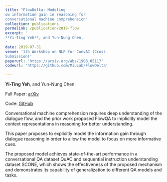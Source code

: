 ```yaml
---
title: "FlowDelta: Modeling 
ow information gain in reasoning for
conversational machine comprehension"
collection: publications
permalink: /publication/2019-flow
excerpt: '
**Yi-Ting Yeh**, and Yun-Nung Chen.
'
date: 2019-07-31
venue: '1th Workshop on NLP for ConvAI (Cross
Submission)'
paperurl: 'https://arxiv.org/abs/1908.05117'
codeurl: 'https://github.com/MiuLab/FlowDelta'

---
```



**Yi-Ting Yeh**, and Yun-Nung Chen.

Full Paper: [arXiv](https://arxiv.org/abs/1908.05117)

Code: [GitHub](https://github.com/MiuLab/FlowDelta)

Conversational machine comprehension requires deep understanding of the dialogue flow, and the prior work proposed FlowQA to implicitly model the context representations in reasoning for better understanding. 

This paper proposes to explicitly model the information gain through dialogue reasoning in order to allow the model to focus on more informative cues. 

The proposed model achieves state-of-the-art performance in a conversational QA dataset QuAC and sequential instruction understanding dataset SCONE, which shows the effectiveness of the proposed mechanism and demonstrates its capability of generalization to different QA models and tasks. 


